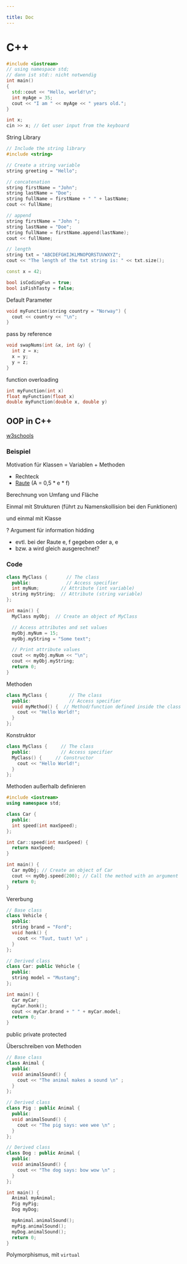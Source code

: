 ```yaml
---

title: Doc
---
```


# C++



```c++
#include <iostream>
// using namespace std;
// dann ist std:: nicht notwendig
int main()
{
  std::cout << "Hello, world!\n";
  int myAge = 35;
  cout << "I am " << myAge << " years old.";
}
```


```c++
int x; 
cin >> x; // Get user input from the keyboard
```

String Library


```c++
// Include the string library
#include <string>

// Create a string variable
string greeting = "Hello";

// concatenation
string firstName = "John";
string lastName = "Doe";
string fullName = firstName + " " + lastName;
cout << fullName;

// append
string firstName = "John ";
string lastName = "Doe";
string fullName = firstName.append(lastName);
cout << fullName;

// length
string txt = "ABCDEFGHIJKLMNOPQRSTUVWXYZ";
cout << "The length of the txt string is: " << txt.size();


```


```c++
const x = 42;
```


```c++
bool isCodingFun = true;
bool isFishTasty = false;
```

Default Parameter


```c++
void myFunction(string country = "Norway") {
  cout << country << "\n";
}
```

pass by reference


```c++
void swapNums(int &x, int &y) {
  int z = x;
  x = y;
  y = z;
}
```

function overloading


```c++
int myFunction(int x)
float myFunction(float x)
double myFunction(double x, double y)
```

## OOP in C++

[w3schools](https://www.w3schools.com/cpp/cpp_oop.asp)

### Beispiel

Motivation für Klassen = Variablen + Methoden

- Rechteck
- [Raute](https://de.wikipedia.org/wiki/Raute) (A = 0,5 * e * f)

Berechnung von Umfang und Fläche

Einmal mit Strukturen (führt zu Namenskollision bei den Funktionen)

und einmal mit Klasse

? Argument für information hidding

- evtl. bei der Raute e, f gegeben oder a, e
- bzw. a wird gleich ausgerechnet?



### Code




```c++
class MyClass {       // The class
  public:             // Access specifier
  int myNum;        // Attribute (int variable)
  string myString;  // Attribute (string variable)
};

int main() {
  MyClass myObj;  // Create an object of MyClass

  // Access attributes and set values
  myObj.myNum = 15; 
  myObj.myString = "Some text";

  // Print attribute values
  cout << myObj.myNum << "\n"; 
  cout << myObj.myString; 
  return 0;
}
```

Methoden


```c++
class MyClass {        // The class
  public:              // Access specifier
  void myMethod() {  // Method/function defined inside the class
    cout << "Hello World!";
  }
};
```

Konstruktor


```c++
class MyClass {     // The class
  public:           // Access specifier
  MyClass() {     // Constructor
    cout << "Hello World!";
  }
};
```

Methoden außerhalb definieren


```c++
#include <iostream>
using namespace std;

class Car {
  public:
  int speed(int maxSpeed);
};

int Car::speed(int maxSpeed) {
  return maxSpeed;
}

int main() {
  Car myObj; // Create an object of Car
  cout << myObj.speed(200); // Call the method with an argument
  return 0;
}
```



Vererbung


```c++
// Base class
class Vehicle {
  public: 
  string brand = "Ford";
  void honk() {
    cout << "Tuut, tuut! \n" ;
  }
};

// Derived class
class Car: public Vehicle {
  public: 
  string model = "Mustang";
};

int main() {
  Car myCar;
  myCar.honk();
  cout << myCar.brand + " " + myCar.model;
  return 0;
}
```

public private protected

Überschreiben von Methoden


```c++
// Base class
class Animal {
  public:
  void animalSound() {
    cout << "The animal makes a sound \n" ;
  }
};

// Derived class
class Pig : public Animal {
  public:
  void animalSound() {
    cout << "The pig says: wee wee \n" ;
  }
};

// Derived class
class Dog : public Animal {
  public:
  void animalSound() {
    cout << "The dog says: bow wow \n" ;
  }
};

int main() {
  Animal myAnimal;
  Pig myPig;
  Dog myDog;

  myAnimal.animalSound();
  myPig.animalSound();
  myDog.animalSound();
  return 0;
}
```

Polymorphismus, mit `virtual`


```c++

```


```c++

```


```c++

```


```c++

```


```c++

```


```c++

```


